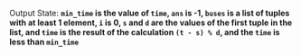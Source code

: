 Output State: **`min_time` is the value of `time`, `ans` is -1, `buses` is a list of tuples with at least 1 element, `i` is 0, `s` and `d` are the values of the first tuple in the list, and `time` is the result of the calculation `(t - s) % d`, and the `time` is less than `min_time`**